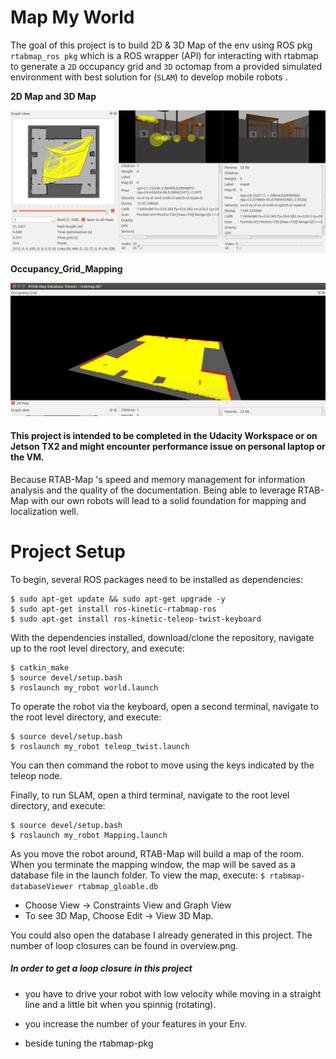 # Map My World
The goal of this project is to build 2D & 3D Map of the env using ROS pkg `rtabmap_ros pkg`  which is a ROS wrapper (API) for interacting with rtabmap to generate a `2D` occupancy grid and `3D` octomap from a provided simulated environment with best solution for (`SLAM`) to develop mobile robots .

**2D Map and 3D Map**

![2d map and 3d map](/images/RTAB.png)


**Occupancy_Grid_Mapping**

![Occupancy_Grid_3d](/images/Occupancy_Grid_Mapping.png)



#### This project is intended to be completed in the Udacity Workspace or on Jetson TX2 and might encounter performance issue on personal laptop or the VM.

Because RTAB-Map 's speed and memory management  for information analysis and the quality of the documentation. Being able to leverage RTAB-Map with our own robots will lead to a solid foundation for mapping and localization well.

# Project Setup
To begin, several ROS packages need to be installed as dependencies:

```
$ sudo apt-get update && sudo apt-get upgrade -y
$ sudo apt-get install ros-kinetic-rtabmap-ros
$ sudo apt-get install ros-kinetic-teleop-twist-keyboard
```

With the dependencies installed, download/clone the repository, navigate up to the root level directory, and execute:

```
$ catkin_make
$ source devel/setup.bash
$ roslaunch my_robot world.launch
```

To operate the robot via the keyboard, open a second terminal, navigate to the root level directory, and execute:

```
$ source devel/setup.bash
$ roslaunch my_robot teleop_twist.launch
```

You can then command the robot to move using the keys indicated by the teleop node.

Finally, to run SLAM, open a third terminal, navigate to the root level directory, and execute:

```
$ source devel/setup.bash
$ roslaunch my_robot Mapping.launch
```

As you move the robot around, RTAB-Map will build a map of the room. When you terminate the mapping window, the map will be saved as a database file in the launch folder. To view the map, execute: `$ rtabmap-databaseViewer rtabmap_gloable.db`

* Choose View -> Constraints View and Graph View
* To see 3D Map, Choose Edit -> View 3D Map.


You could also open the database I already generated in this project. The number of loop closures can be found in overview.png.


##### In order to get a loop closure in this project

* you have to drive your robot with low velocity while moving  in a straight line and a little bit when you spinnig (rotating).

* you increase the number of your features in your Env.

* beside tuning the rtabmap-pkg

